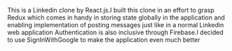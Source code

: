 This is a Linkedin clone by React.js.I built this clone in an effort to grasp Redux
which comes in handy in storing state globally in the application and enabling
implementation of posting messages just like in a normal
Linkedin web application
Authentication is also inclusive through Firebase.I decided to use SignInWithGoogle
to make the application even much better
